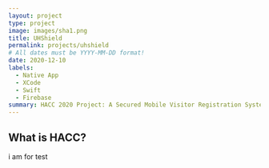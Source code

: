 ```yaml
---
layout: project
type: project
image: images/sha1.png
title: UHShield
permalink: projects/uhshield
# All dates must be YYYY-MM-DD format!
date: 2020-12-10
labels:
  - Native App
  - XCode
  - Swift
  - Firebase
summary: HACC 2020 Project: A Secured Mobile Visitor Registration System.
---
```


## What is HACC?

i am for test
